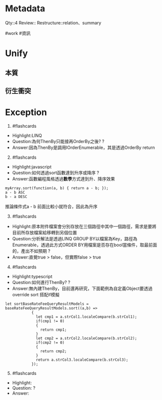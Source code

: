 # Metadata
Qty::4
Review::
Restructure::relation、summary

#work #資訊 
# Unify

## 本質

## 衍生衝突

# Exception


1. #flashcards 
- Highlight:LINQ
- Question:為何ThenBy只能接再OrderBy之後?
?
- Answer:因為ThenBy是調用IOrderEnumerable，其是透過OrderBy return 

2. #flashcards 
- Highlight:javascript
- Question:如何透過sort函數達到升序或降序
?
- Answer:函數編程風格透過**數學**方式達到升、降序效果
```
myArray.sort(function(a, b) { return a - b; });
a - b ASC
b - a DESC
```
推論條件式a - b 前面比較小就符合，因此為升序

3. #flashcards 
- Highlight:原本附件檔案會分別存放在三個路徑中其中一個路徑，需求是要將目前所存放檔案給移轉到另個位置
- Question:分析解法是透過LINQ GROUP BY以檔案為Key，路徑為Enumerable，透過此方式ORDER BY用檔案是否存在bool當條件，取最前面的，產出不如預期
?
- Answer:直覺true > false，但實際false > true

4. #flashcards 
- Highlight:typescript
- Question:如何進行ThenBy?
?
- Answer:無內建ThenBy，目前還再研究，下面範例為自定義Object要透過override sort 搭配if模擬
```
let sortBaseRateFeeQueryResultModels = baseRateFeeQueryResultModels.sort((a,b) =>
            {
              let cmp1 = a.strCol1.localeCompare(b.strCol1);
              if(cmp1 != 0)
              {
                return cmp1;
              }
              let cmp2 = a.strCol2.localeCompare(b.strCol2);
              if(cmp2 != 0)
              {
                return cmp2;
              }
              return a.strCol3.localeCompare(b.strCol3);
            });
```


5. #flashcards 
- Highlight:
- Question:
?
- Answer: